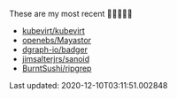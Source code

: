 These are my most recent 🌟🌟🌟🌟🌟

* [kubevirt/kubevirt](https://github.com/kubevirt/kubevirt)
* [openebs/Mayastor](https://github.com/openebs/Mayastor)
* [dgraph-io/badger](https://github.com/dgraph-io/badger)
* [jimsalterjrs/sanoid](https://github.com/jimsalterjrs/sanoid)
* [BurntSushi/ripgrep](https://github.com/BurntSushi/ripgrep)

Last updated: 2020-12-10T03:11:51.002848
